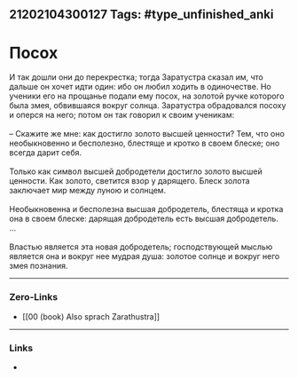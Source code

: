21202104300127
Tags: #type_unfinished_anki 
---
# Посох

  И так дошли они до перекрестка; тогда Заратустра сказал им, что дальше он хочет идти один: ибо он любил ходить в одиночестве. Но ученики его на прощанье подали ему посох, на золотой ручке которого была змея, обвившаяся вокруг солнца. Заратустра обрадовался посоху и оперся на него; потом он так говорил к своим ученикам:<br><br>– Скажите же мне: как достигло золото высшей ценности? Тем, что оно необыкновенно и бесполезно, блестяще и кротко в своем блеске; оно всегда дарит себя. <br><br>Только как символ высшей добродетели достигло золото высшей ценности. Как золото, светится взор у дарящего. Блеск золота заключает мир между луною и солнцем. <br><br>Необыкновенна и бесполезна высшая добродетель, блестяща и кротка она в своем блеске: дарящая добродетель есть высшая добродетель.<br>...<br><br>Властью является эта новая добродетель; господствующей мыслью является она и вокруг нее мудрая душа: золотое солнце и вокруг него змея познания.

---
### Zero-Links
- [[00 (book) Also sprach Zarathustra]]
---
### Links
-